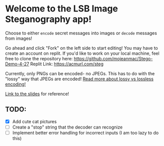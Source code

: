 # Welcome to the LSB Image Steganography app!
Choose to either `encode` secret messages into images or `decode` messages from images!

Go ahead and click "Fork" on the left side to start editing! You may have to create an account on replit.
If you'd like to work on your local machine, feel free to clone the repository here: https://github.com/mojeanmac/Stego-Demo-4-27
Replit Link: https://acmurl.com/steg

Currently, only PNGs can be encoded- no JPEGs. This has to do with the "lossy" way that JPEGs are encoded! [Read more about lossy vs lossless encoding!](https://www.adobe.com/creativecloud/file-types/image/comparison/jpeg-vs-png.html)

[Link to the slides](https://docs.google.com/presentation/d/1ciClWVrxGWm2nRxe3EIslmAv1vtBA__4nUsYF9Yz1jQ/edit?usp=sharing) for reference!

## TODO:
- [x] Add cute cat pictures
- [ ] Create a "stop" string that the decoder can recognize
- [ ] Implement better error handling for incorrect inputs (I am too lazy to do this)